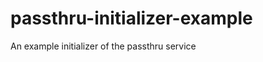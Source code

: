 passthru-initializer-example
============================

An example initializer of the passthru service
